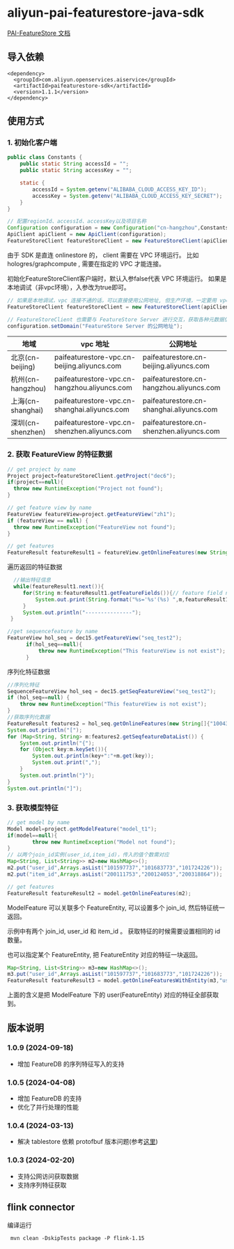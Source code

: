 # aliyun-pai-featurestore-java-sdk


[PAI-FeatureStore 文档](https://help.aliyun.com/zh/pai/user-guide/featurestore-overview?spm=a2c4g.11186623.0.0.60b5329099wa5f)

## 导入依赖
```
<dependency>
  <groupId>com.aliyun.openservices.aiservice</groupId>
  <artifactId>paifeaturestore-sdk</artifactId>
  <version>1.1.1</version>
</dependency>
```
## 使用方式

### 1. 初始化客户端

```java
public class Constants {
    public static String accessId = "";
    public static String accessKey = "";

    static {
        accessId = System.getenv("ALIBABA_CLOUD_ACCESS_KEY_ID");
        accessKey = System.getenv("ALIBABA_CLOUD_ACCESS_KEY_SECRET");
    }
}

// 配置regionId、accessId、accessKey以及项目名称
Configuration configuration = new Configuration("cn-hangzhou",Constants.accessId,Constants.accessKey,"dec6");  
ApiClient apiClient = new ApiClient(configuration);  
FeatureStoreClient featureStoreClient = new FeatureStoreClient(apiClient);  
```

由于 SDK 是直连 onlinestore 的， client 需要在 VPC 环境运行。 比如 hologres/graphcompute , 需要在指定的 VPC 才能连接。

初始化FeatureStoreClient客户端时，默认入参false代表 VPC 环境运行。
如果是本地调试（非vpc环境），入参改为true即可。
```java
// 如果是本地调试，vpc 连接不通的话，可以直接使用公网地址, 但生产环境，一定要用 vpc 地址 
FeatureStoreClient featureStoreClient = new FeatureStoreClient(apiClient, true);  

// FeatureStoreClient 也需要与 FeatureStore Server 进行交互，获取各种元数据信息。默认也是通过 vpc 进行连接，如果通过公网，可以显式的设置
configuration.setDomain("FeatureStore Server 的公网地址");
```

| 地域              | vpc 地址                                     | 公网地址                                 |
| ----------------- | -------------------------------------------- | ---------------------------------------- |
| 北京(cn-beijing)  | paifeaturestore-vpc.cn-beijing.aliyuncs.com  | paifeaturestore.cn-beijing.aliyuncs.com  |
| 杭州(cn-hangzhou) | paifeaturestore-vpc.cn-hangzhou.aliyuncs.com | paifeaturestore.cn-hangzhou.aliyuncs.com |
| 上海(cn-shanghai) | paifeaturestore-vpc.cn-shanghai.aliyuncs.com | paifeaturestore.cn-shanghai.aliyuncs.com |
| 深圳(cn-shenzhen) | paifeaturestore-vpc.cn-shenzhen.aliyuncs.com | paifeaturestore.cn-shenzhen.aliyuncs.com |



### 2. 获取 FeatureView 的特征数据

``` java
// get project by name
Project project=featureStoreClient.getProject("dec6");  
if(project==null){  
  throw new RuntimeException("Project not found");  
} 

// get feature view by name
FeatureView featureView=project.getFeatureView("zh1");  
if (featureView == null) {  
  throw new RuntimeException("FeatureView not found");  
}  

// get features 
FeatureResult featureResult1 = featureView.getOnlineFeatures(new String[]{"101597737", "101683773", "101724226"},new String[]{"*"},nil);
```
遍历返回的特征数据

```java
  //输出特征信息
  while(featureResult1.next()){
     for(String m:featureResult1.getFeatureFields()){// feature field name
         System.out.print(String.format("%s='%s'(%s) ",m,featureResult1.getObject(m),featureResult1.getType(m)));
     }
     System.out.println("---------------");
 }

//get sequencefeature by name
FeatureView hol_seq = dec15.getFeatureView("seq_test2");
      if(hol_seq==null){
          throw new RuntimeException("This featureView is not exist");
      } 
```
序列化特征数据
                      
```java
//序列化特征
SequenceFeatureView hol_seq = dec15.getSeqFeatureView("seq_test2");
if (hol_seq==null) {
    throw new RuntimeException("This featureView is not exist");
}
//获取序列化数据
FeatureResult features2 = hol_seq.getOnlineFeatures(new String[]{"100433245", "100433233"});
System.out.println("[");
for (Map<String, String> m:features2.getSeqfeatureDataList()) {
    System.out.println("{");
    for (Object key:m.keySet()){
        System.out.println(key+":"+m.get(key));
        System.out.print(",");
    }
    System.out.println("}");
}
System.out.println("]");

```





### 3. 获取模型特征
``` java
// get model by name
Model model=project.getModelFeature("model_t1");  
if(model==null){  
		throw new RuntimeException("Model not found");   
}
// 以两个join_id实例(user_id,item_id)，传入的值个数需对应
Map<String, List<String>> m2=new HashMap<>();  
m2.put("user_id",Arrays.asList("101597737","101683773","101724226"));  
m2.put("item_id",Arrays.asList("200111753","200124053","200318864"));

// get features 
FeatureResult featureResult2 = model.getOnlineFeatures(m2);  
```
ModelFeature 可以关联多个 FeatureEntity, 可以设置多个 join_id, 然后特征统一返回。

示例中有两个 join_id, user_id 和 item_id 。 获取特征的时候需要设置相同的 id 数量。

也可以指定某个 FeatureEntity, 把 FeatureEntity 对应的特征一块返回。

```java
Map<String, List<String>> m3=new HashMap<>();  
m3.put("user_id",Arrays.asList("101597737","101683773","101724226"));  
FeatureResult featureResult3 = model.getOnlineFeaturesWithEntity(m3,"user");  
```

上面的含义是把 ModelFeature 下的 user(FeatureEntity) 对应的特征全部获取到。

## 版本说明
### 1.0.9 (2024-09-18)
* 增加 FeatureDB 的序列特征写入的支持 
 
### 1.0.5 (2024-04-08)
* 增加 FeatureDB 的支持
* 优化了并行处理的性能

### 1.0.4 (2024-03-13)
* 解决 tablestore 依赖 protofbuf 版本问题(参考[这里](https://help.aliyun.com/zh/tablestore/support/what-do-i-do-if-pb-library-conflicts-occur-when-i-use-tablestore-sdk-for-java))
 
### 1.0.3 (2024-02-20)
* 支持公网访问获取数据
* 支持序列特征获取

## flink connector
编译运行
```
 mvn clean -DskipTests package -P flink-1.15
```

